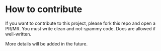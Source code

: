 # How to contribute
If you want to contribute to this project, please fork this repo and open a PR/MR. You must write clean and not-spammy code.
Docs are allowed if well-written.

More details will be added in the future.
